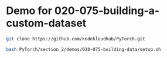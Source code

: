 # Demo for 020-075-building-a-custom-dataset
```bash
git clone https://github.com/kodekloudhub/PyTorch.git
```

```bash
bash PyTorch/section_2/demos/020-075-building-data/setup.sh
```
